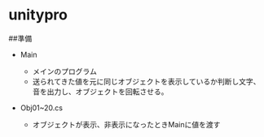 # unitypro
##準備
* Main
  * メインのプログラム
  * 送られてきた値を元に同じオブジェクトを表示しているか判断し文字、音を出力し、オブジェクトを回転させる。

* Obj01~20.cs
  * オブジェクトが表示、非表示になったときMainに値を渡す

